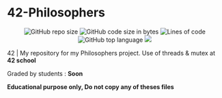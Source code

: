 # 42-Philosophers
<p align="center"> 
<img alt="GitHub repo size" src="https://img.shields.io/github/repo-size/bycop/42-Philosophers">
<img alt="GitHub code size in bytes" src="https://img.shields.io/github/languages/code-size/bycop/42-Philosophers">
<img alt="Lines of code" src="https://img.shields.io/tokei/lines/github/bycop/42-Philosophers">
<img alt="GitHub top language" src="https://img.shields.io/github/languages/top/bycop/42-Philosophers">
<img src="https://hits.seeyoufarm.com/api/count/incr/badge.svg?url=https%3A%2F%2Fgithub.com%2Fbycop%2F42-Philosophers%2F&count_bg=%233062F3&title_bg=%23555555&icon=&icon_color=%23E7E7E7&title=Views&edge_flat=false"/>
</p>

42 | My repository for my Philosophers project. Use of threads & mutex at **42 school**

Graded by students : **Soon**

**Educational purpose only, Do not copy any of theses files**
